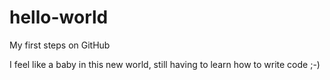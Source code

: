 # hello-world
My first steps on GitHub

I feel like a baby in this new world, still having to learn how to write code ;-)
